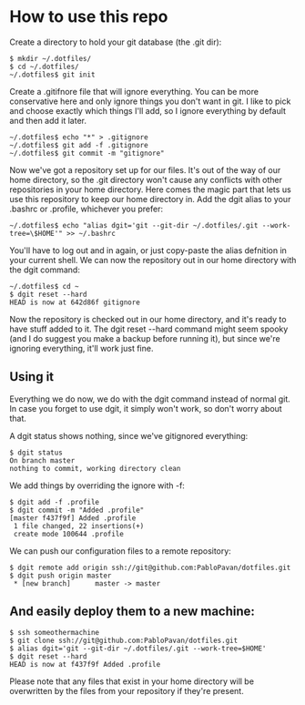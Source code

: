 # How to use this repo

Create a directory to hold your git database (the .git dir):

```shell
$ mkdir ~/.dotfiles/
$ cd ~/.dotfiles/
~/.dotfiles$ git init
``` 
Create a .gitifnore file that will ignore everything. You can be more conservative here and only ignore things you don't want in git. I like to pick and choose exactly which things I'll add, so I ignore everything by default and then add it later.
```shell
~/.dotfiles$ echo "*" > .gitignore
~/.dotfiles$ git add -f .gitignore 
~/.dotfiles$ git commit -m "gitignore"
``` 

Now we've got a repository set up for our files. It's out of the way of our home directory, so the .git directory won't cause any conflicts with other repositories in your home directory. Here comes the magic part that lets us use this repository to keep our home directory in. Add the dgit alias to your .bashrc or .profile, whichever you prefer:

```shell
~/.dotfiles$ echo "alias dgit='git --git-dir ~/.dotfiles/.git --work-tree=\$HOME'" >> ~/.bashrc
``` 
​You'll have to log out and in again, or just copy-paste the alias defnition in your current shell. We can now the repository out in our home directory with the dgit command:

```shell
~/.dotfiles$ cd ~
$ dgit reset --hard
HEAD is now at 642d86f gitignore
``` 
Now the repository is checked out in our home directory, and it's ready to have stuff added to it. The dgit reset --hard command might seem spooky (and I do suggest you make a backup before running it), but since we're ignoring everything, it'll work just fine.

## Using it
Everything we do now, we do with the dgit command instead of normal git. In case you forget to use dgit, it simply won't work, so don't worry about that.

A dgit status shows nothing, since we've gitignored everything:
```shell
$ dgit status
On branch master
nothing to commit, working directory clean
```
We add things by overriding the ignore with -f:
```shell
$ dgit add -f .profile 
$ dgit commit -m "Added .profile"
[master f437f9f] Added .profile
 1 file changed, 22 insertions(+)
 create mode 100644 .profile
 ```
We can push our configuration files to a remote repository:
```shell
$ dgit remote add origin ssh://git@github.com:PabloPavan/dotfiles.git
$ dgit push origin master
 * [new branch]      master -> master
 ```
## And easily deploy them to a new machine:
```shell
$ ssh someothermachine
$ git clone ssh://git@github.com:PabloPavan/dotfiles.git
$ alias dgit='git --git-dir ~/.dotfiles/.git --work-tree=$HOME'
$ dgit reset --hard
HEAD is now at f437f9f Added .profile
``` 
Please note that any files that exist in your home directory will be overwritten by the files from your repository if they're present.
